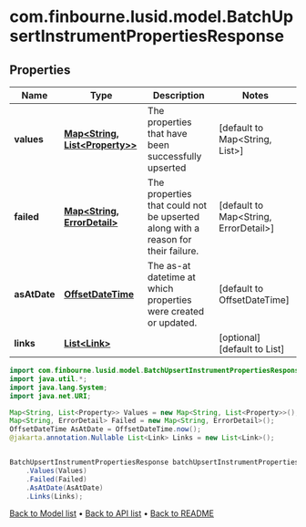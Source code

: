 # com.finbourne.lusid.model.BatchUpsertInstrumentPropertiesResponse

## Properties

Name | Type | Description | Notes
------------ | ------------- | ------------- | -------------
**values** | [**Map&lt;String, List&lt;Property&gt;&gt;**](List.md) | The properties that have been successfully upserted | [default to Map<String, List<Property>>]
**failed** | [**Map&lt;String, ErrorDetail&gt;**](ErrorDetail.md) | The properties that could not be upserted along with a reason for their failure. | [default to Map<String, ErrorDetail>]
**asAtDate** | [**OffsetDateTime**](OffsetDateTime.md) | The as-at datetime at which properties were created or updated. | [default to OffsetDateTime]
**links** | [**List&lt;Link&gt;**](Link.md) |  | [optional] [default to List<Link>]

```java
import com.finbourne.lusid.model.BatchUpsertInstrumentPropertiesResponse;
import java.util.*;
import java.lang.System;
import java.net.URI;

Map<String, List<Property>> Values = new Map<String, List<Property>>();
Map<String, ErrorDetail> Failed = new Map<String, ErrorDetail>();
OffsetDateTime AsAtDate = OffsetDateTime.now();
@jakarta.annotation.Nullable List<Link> Links = new List<Link>();


BatchUpsertInstrumentPropertiesResponse batchUpsertInstrumentPropertiesResponseInstance = new BatchUpsertInstrumentPropertiesResponse()
    .Values(Values)
    .Failed(Failed)
    .AsAtDate(AsAtDate)
    .Links(Links);
```


[Back to Model list](../README.md#documentation-for-models) &#8226; [Back to API list](../README.md#documentation-for-api-endpoints) &#8226; [Back to README](../README.md)
